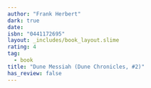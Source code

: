 ```yaml
---
author: "Frank Herbert"
dark: true
date: 
isbn: "0441172695"
layout: _includes/book_layout.slime
rating: 4
tag:
  - book
title: "Dune Messiah (Dune Chronicles, #2)"
has_review: false
---
```



